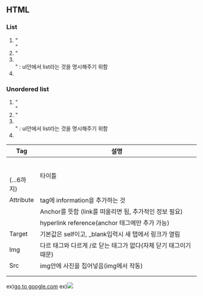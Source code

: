 ##

## HTML

### List

1. "<ol></ol>"
2. "<li></li>" : ul안에서 list라는 것을 명시해주기 위함
3.

### Unordered list

1. "<ul></ul>"
2. "<li></li>" : ul안에서 list라는 것을 명시해주기 위함
3.

| Tag                  | 설명                                                                     |
| -------------------- | ------------------------------------------------------------------------ |
| <h1></h1> (...6까지) | 타이틀                                                                   |
| Attribute            | tag에 information을 추가하는 것                                          |
| <a></a>              | Anchor를 뜻함 (link를 떠올리면 됨, 추가적인 정보 필요)                   |
| <a hreg>             | hyperlink reference(anchor 태그에만 추가 가능)                           |
| Target               | 기본값은 self이고, \_blank입력시 새 탭에서 링크가 열림                   |
| Img                  | 다르 태그와 다르게 /로 닫는 태그가 없다(자체 닫기 태그이기 때문) <img /> |
| Src                  | img안에 사진을 집어넣음(img에서 작동)                                    |
|                      |                                                                          |
|                      |                                                                          |

ex)<a href="http://google.com" target="blank">go to google.com</a>
ex)<img
  src="https://upload.wikimedia.org/wikipedia/commons/9/97/The_Earth_seen_from_Apollo_17.jpg"
/>
